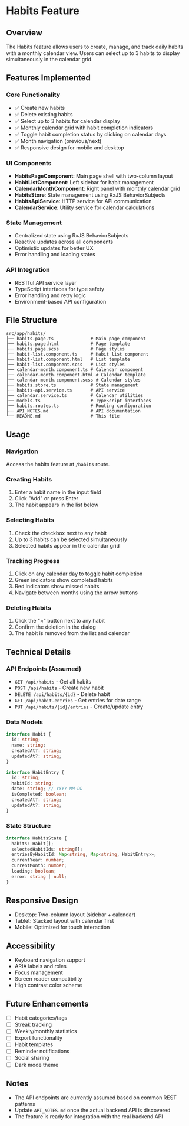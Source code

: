 # Habits Feature

## Overview
The Habits feature allows users to create, manage, and track daily habits with a monthly calendar view. Users can select up to 3 habits to display simultaneously in the calendar grid.

## Features Implemented

### Core Functionality
- ✅ Create new habits
- ✅ Delete existing habits
- ✅ Select up to 3 habits for calendar display
- ✅ Monthly calendar grid with habit completion indicators
- ✅ Toggle habit completion status by clicking on calendar days
- ✅ Month navigation (previous/next)
- ✅ Responsive design for mobile and desktop

### UI Components
- **HabitsPageComponent**: Main page shell with two-column layout
- **HabitListComponent**: Left sidebar for habit management
- **CalendarMonthComponent**: Right panel with monthly calendar grid
- **HabitsStore**: State management using RxJS BehaviorSubjects
- **HabitsApiService**: HTTP service for API communication
- **CalendarService**: Utility service for calendar calculations

### State Management
- Centralized state using RxJS BehaviorSubjects
- Reactive updates across all components
- Optimistic updates for better UX
- Error handling and loading states

### API Integration
- RESTful API service layer
- TypeScript interfaces for type safety
- Error handling and retry logic
- Environment-based API configuration

## File Structure
```
src/app/habits/
├── habits.page.ts              # Main page component
├── habits.page.html            # Page template
├── habits.page.scss            # Page styles
├── habit-list.component.ts     # Habit list component
├── habit-list.component.html   # List template
├── habit-list.component.scss   # List styles
├── calendar-month.component.ts # Calendar component
├── calendar-month.component.html # Calendar template
├── calendar-month.component.scss # Calendar styles
├── habits.store.ts             # State management
├── habits-api.service.ts       # API service
├── calendar.service.ts         # Calendar utilities
├── models.ts                   # TypeScript interfaces
├── habits.routes.ts            # Routing configuration
├── API_NOTES.md                # API documentation
└── README.md                   # This file
```

## Usage

### Navigation
Access the habits feature at `/habits` route.

### Creating Habits
1. Enter a habit name in the input field
2. Click "Add" or press Enter
3. The habit appears in the list below

### Selecting Habits
1. Check the checkbox next to any habit
2. Up to 3 habits can be selected simultaneously
3. Selected habits appear in the calendar grid

### Tracking Progress
1. Click on any calendar day to toggle habit completion
2. Green indicators show completed habits
3. Red indicators show missed habits
4. Navigate between months using the arrow buttons

### Deleting Habits
1. Click the "×" button next to any habit
2. Confirm the deletion in the dialog
3. The habit is removed from the list and calendar

## Technical Details

### API Endpoints (Assumed)
- `GET /api/habits` - Get all habits
- `POST /api/habits` - Create new habit
- `DELETE /api/habits/{id}` - Delete habit
- `GET /api/habit-entries` - Get entries for date range
- `PUT /api/habits/{id}/entries` - Create/update entry

### Data Models
```typescript
interface Habit {
  id: string;
  name: string;
  createdAt?: string;
  updatedAt?: string;
}

interface HabitEntry {
  id: string;
  habitId: string;
  date: string; // YYYY-MM-DD
  isCompleted: boolean;
  createdAt?: string;
  updatedAt?: string;
}
```

### State Structure
```typescript
interface HabitsState {
  habits: Habit[];
  selectedHabitIds: string[];
  entriesByHabitId: Map<string, Map<string, HabitEntry>>;
  currentYear: number;
  currentMonth: number;
  loading: boolean;
  error: string | null;
}
```

## Responsive Design
- Desktop: Two-column layout (sidebar + calendar)
- Tablet: Stacked layout with calendar first
- Mobile: Optimized for touch interaction

## Accessibility
- Keyboard navigation support
- ARIA labels and roles
- Focus management
- Screen reader compatibility
- High contrast color scheme

## Future Enhancements
- [ ] Habit categories/tags
- [ ] Streak tracking
- [ ] Weekly/monthly statistics
- [ ] Export functionality
- [ ] Habit templates
- [ ] Reminder notifications
- [ ] Social sharing
- [ ] Dark mode theme

## Notes
- The API endpoints are currently assumed based on common REST patterns
- Update `API_NOTES.md` once the actual backend API is discovered
- The feature is ready for integration with the real backend API
